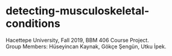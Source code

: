 # detecting-musculoskeletal-conditions
Hacettepe University, Fall 2019, BBM 406 Course Project.</br>
Group Members: Hüseyincan Kaynak, Gökçe Şengün, Utku İpek.
